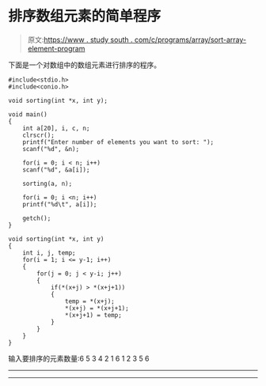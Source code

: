 # 排序数组元素的简单程序

> 原文:[https://www . study south . com/c/programs/array/sort-array-element-program](https://www.studytonight.com/c/programs/array/sort-array-element-program)

下面是一个对数组中的数组元素进行排序的程序。

```
#include<stdio.h>
#include<conio.h>

void sorting(int *x, int y);

void main()
{
    int a[20], i, c, n;
    clrscr();
    printf("Enter number of elements you want to sort: ");
    scanf("%d", &n);

    for(i = 0; i < n; i++)
    scanf("%d", &a[i]);

    sorting(a, n);

    for(i = 0; i <n; i++)
    printf("%d\t", a[i]);

    getch();
}

void sorting(int *x, int y)
{
    int i, j, temp;
    for(i = 1; i <= y-1; i++)
    {
        for(j = 0; j < y-i; j++)
        {
            if(*(x+j) > *(x+j+1))
            {
                temp = *(x+j);
                *(x+j) = *(x+j+1);
                *(x+j+1) = temp;
            }
        }
    }
}
```

输入要排序的元素数量:6 5 3 4 2 1 6 1 2 3 5 6

* * *

* * *